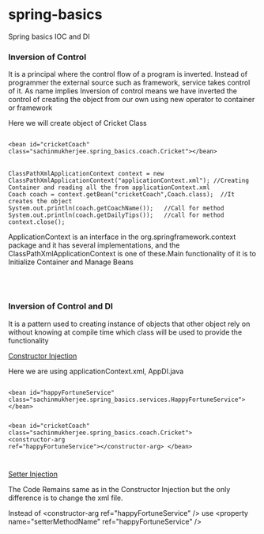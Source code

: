 # spring-basics
Spring basics IOC and DI

<h3>Inversion of Control</h3>
<p>It is a principal where the control flow of a program is inverted. Instead of programmer the external source such as framework, service takes control of it. As name implies Inversion of control means we have inverted the control of creating the object from our own using new operator to container or framework</p>
<p>Here we will create object of Cricket Class</p>
<code>
&#60;bean id="cricketCoach" class="sachinmukherjee.spring_basics.coach.Cricket"&#62;&#60;/bean&#62;
</code>
</br>
<code>
ClassPathXmlApplicationContext context = new ClassPathXmlApplicationContext("applicationContext.xml"); //Creating Container and reading all the from applicationContext.xml
Coach coach = context.getBean("cricketCoach",Coach.class);  //It creates the object
System.out.println(coach.getCoachName());	//Call for method
System.out.println(coach.getDailyTips());	//call for method
context.close();
</code>
<p>ApplicationContext is an interface in the org.springframework.context package and it has several implementations, and the ClassPathXmlApplicationContext is one of these.Main functionality of it is to Initialize Container and Manage Beans</p>
</br></br>
<h3>Inversion of Control and DI</h3>
<p>It is a pattern used to creating instance of objects that other object rely on without knowing at compile time which class will be used to provide the functionality</p>
<p><u>Constructor Injection</u></p>
<p>Here we are using applicationContext.xml, AppDI.java</p>
<code>
&#60;bean id="happyFortuneService" class="sachinmukherjee.spring_basics.services.HappyFortuneService"&#62;&#60;/bean&#62;

&#60;bean id="cricketCoach" class="sachinmukherjee.spring_basics.coach.Cricket"&#62;
&#60;constructor-arg ref="happyFortuneService"&#62;&#60;/constructor-arg&#62;
&#60;/bean&#62;

</code>

<p><u>Setter Injection</u></p>
<p>The Code Remains same as in the Constructor Injection  but the only difference is to change the xml file. </p>
<p>Instead of &#60constructor-arg ref="happyFortuneService" /> use &#60property name="setterMethodName" ref="happyFortuneService" />
